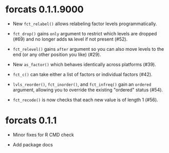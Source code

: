 # forcats 0.1.1.9000

* New `fct_relabel()` allows relabeling factor levels programmatically.

* `fct_drop()` gains `only` argument to restrict which levels are dropped (#69)
  and no longer adds `NA` level if not present (#52).

* `fct_relevel()` gains `after` argument so you can also move levels
  to the end (or any other position you like) (#29).

* New `as_factor()` which behaves identically across platforms (#39).

* `fct_c()` can take either a list of factors or individual factors (#42).

* `lvls_reorder()`, `fct_inorder()`, and `fct_infreq()` gain an `ordered`
   argument, allowing you to override the existing "ordered" status (#54).

* `fct_recode()` is now checks that each new value is of length 1 (#56).

# forcats 0.1.1

* Minor fixes for R CMD check

* Add package docs
